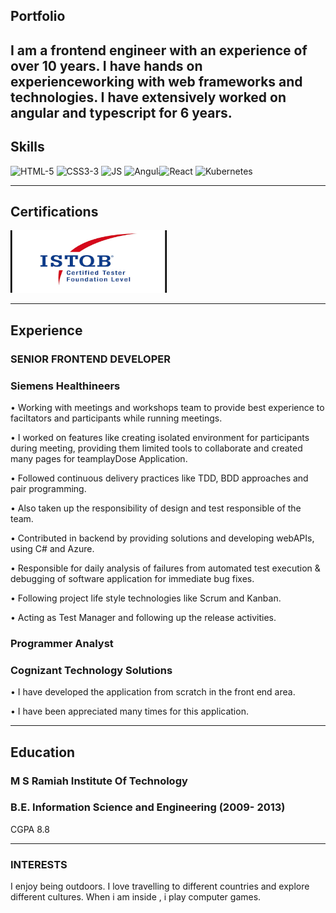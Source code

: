 ## Portfolio

I am a frontend engineer with an experience of over 10 years. I have hands on experienceworking with web frameworks and technologies. I have extensively worked on angular and typescript for 6 years.
---

## Skills

<p align='left'>
  <img src="https://upload.wikimedia.org/wikipedia/commons/thumb/6/61/HTML5_logo_and_wordmark.svg/2048px-HTML5_logo_and_wordmark.svg.png" alt="HTML-5" width="40" height="40">
  <img src='https://upload.wikimedia.org/wikipedia/commons/thumb/d/d5/CSS3_logo_and_wordmark.svg/1200px-CSS3_logo_and_wordmark.svg.png' alt="CSS3-3" width="40" height="40">
  <img src='https://upload.wikimedia.org/wikipedia/commons/6/6a/JavaScript-logo.png' height='30' width='auto' alt="JS">
  <img src="https://angular.io/assets/images/logos/angular/angular.svg" alt="Angular" width="40" height="40"/>
  <img src="https://upload.wikimedia.org/wikipedia/commons/thumb/a/a7/React-icon.svg/1280px-React-icon.svg.png" alt="React" width="auto" height="40" style="margin-left: -15px;"/>
  <img src="https://upload.wikimedia.org/wikipedia/commons/thumb/3/39/Kubernetes_logo_without_workmark.svg/640px-Kubernetes_logo_without_workmark.svg.png" alt="Kubernetes" width="40" height="40"/>
<!--   <img src="https://upload.wikimedia.org/wikipedia/commons/c/c0/Azure.png" alt="Azure" width="100" height="40"/> -->
  
</p>

------

## Certifications

<p align='left'>
  <img src="istqb.png" alt="ISTQB Certified" width="250" height="100">  
</p>

---

## Experience

### **SENIOR FRONTEND DEVELOPER**
### Siemens Healthineers

• Working with meetings and workshops team to provide best experience to faciltators and participants while running meetings. 

• I worked on features like creating isolated environment for participants during meeting, providing them limited tools to collaborate and created many pages for teamplayDose Application.

• Followed continuous delivery practices like TDD, BDD approaches and pair programming.

• Also taken up the responsibility of design and test responsible of the team.

• Contributed in backend by providing solutions and developing webAPIs, using C# and Azure.

• Responsible for daily analysis of failures from automated test execution & debugging of software application for immediate bug fixes.

• Following project life style technologies like Scrum and Kanban.

• Acting as Test Manager and following up the release activities.

### **Programmer Analyst**
### Cognizant Technology Solutions

• I have developed the application from scratch in the front end area.

• I have been appreciated many times for this application.

---

## Education

### **M S Ramiah Institute Of Technology**
### B.E. Information Science and Engineering (2009- 2013)
CGPA 8.8

---

### INTERESTS


I enjoy being outdoors. I love travelling to different countries and explore different cultures. When i am inside , i play computer games.
